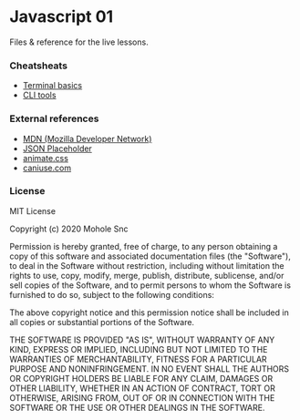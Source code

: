 # Javascript 01
Files & reference for the live lessons.

### Cheatsheats
* [Terminal basics](./cheatsheets/command-line.md)
* [CLI tools](./cheatsheets/tools.md)

### External references
* [MDN (Mozilla Developer Network)](https://developer.mozilla.org/en-US/)
* [JSON Placeholder](https://jsonplaceholder.typicode.com/)
* [animate.css](https://animate.style/)
* [caniuse.com](https://caniuse.com/)

### License
MIT License

Copyright (c) 2020 Mohole Snc

Permission is hereby granted, free of charge, to any person obtaining a copy
of this software and associated documentation files (the "Software"), to deal
in the Software without restriction, including without limitation the rights
to use, copy, modify, merge, publish, distribute, sublicense, and/or sell
copies of the Software, and to permit persons to whom the Software is
furnished to do so, subject to the following conditions:

The above copyright notice and this permission notice shall be included in all
copies or substantial portions of the Software.

THE SOFTWARE IS PROVIDED "AS IS", WITHOUT WARRANTY OF ANY KIND, EXPRESS OR
IMPLIED, INCLUDING BUT NOT LIMITED TO THE WARRANTIES OF MERCHANTABILITY,
FITNESS FOR A PARTICULAR PURPOSE AND NONINFRINGEMENT. IN NO EVENT SHALL THE
AUTHORS OR COPYRIGHT HOLDERS BE LIABLE FOR ANY CLAIM, DAMAGES OR OTHER
LIABILITY, WHETHER IN AN ACTION OF CONTRACT, TORT OR OTHERWISE, ARISING FROM,
OUT OF OR IN CONNECTION WITH THE SOFTWARE OR THE USE OR OTHER DEALINGS IN THE
SOFTWARE.

